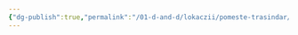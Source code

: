 ```yaml
---
{"dg-publish":true,"permalink":"/01-d-and-d/lokaczii/pomeste-trasindar/","created":"2024-11-09T09:06:49.848+03:00","updated":"2023-12-26T14:49:06.347+03:00"}
---
```


